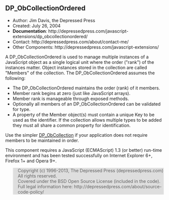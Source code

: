 <h2>DP_ObCollectionOrdered</h2>

<ul>	<li>Author: Jim Davis, the Depressed Press</li>
	<li>Created: July 26, 2004</li>
	<li><b>Documentation</b>: http://depressedpress.com/javascript-extensions/dp_obcollectionordered/</li>
	<li>Contact: http://depressedpress.com/about/contact-me/</li>
	<li>Other Components: http://depressedpress.com/javascript-extensions/</li>
</ul>

<p>A DP_ObCollectionOrdered is used to manage multiple instances of a JavaScript object as a single logical unit where the order ("rank") of the instances matter.  Object instances stored in the collection are called "Members" of the collection.  The DP_ObCollectionOrdered assumes the following:</p>
<ul>	<li>The DP_ObCollectionOrdered maintains the order (rank) of it members.</li>
	<li>Member rank begins at zero (just like JavaScript arrays).</li>
	<li>Member rank is manageable through exposed methods.</li>
	<li>Optionally all members of an DP_ObCollectionOrdered can be validated for type.</li>
	<li>A property of the Member object(s) must contain a unique Key to be used as the identifier.  If the collection allows multiple types to be added they must all share a common property for identification.</li>
</ul>
<p>Use the simpler <a href="http://depressedpress.com/javascript-extensions/dp_obcollection/">DP_ObCollection</a> if your application does not require members to be maintained in order.</p>
<p>This component requires a JavaScript (ECMAScript) 1.3 (or better) run-time environment and has been tested successfully on Internet Explorer 6+, Firefox 1+ and Opera 9+.</p>

<blockquote style="background: #dedede;">
Copyright (c) 1996-2013, The Depressed Press (depressedpress.com)
<br />
All rights reserved.
<br />
Covered under the BSD Open Source License (included in the code).  Full legal information here: http://depressedpress.com/about/source-code-policy/
</blockquote>